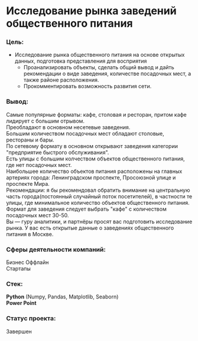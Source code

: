 # Исследование рынка заведений общественного питания

### Цель:
- Исследование рынка общественного питания на основе открытых данных, подготовка представления для восприятия
  - Проанализировать объекты, сделать общий вывод и дайть рекомендации о виде заведения, количестве посадочных мест, а также районе расположения.
  - Прокомментировать возможность развития сети.
### Вывод:
Самые популярные форматы: кафе, столовая и ресторан, притом кафе лидирует с большим отрывом.\
Преобладают в основном несетевые заведения.\
Большим количеством посадочных мест обладают столовые, рестораны и бары.\
По сетевому формату в основном открывают заведения категории "предприятие быстрого обслуживания".\
Есть улицы с большим колчеством объектов общественного питания, где нет посадочных мест.\
Наибольшее количество объектов питания расположены на главных артериях города: Ленинградском проспекте, Просоюзной улице и проспекте Мира.\
Рекомендации: я бы рекомендовал обратить внимание на центральную часть города(постоянный случайный поток посетителей), в частности те улицы, где минимальное количество объектов общественного питания. Формат для заведения следует выбрать "кафе" с количеством посадочных мест 30-50.\
Вы — гуру аналитики, и партнёры просят вас подготовить исследование рынка. У вас есть открытые данные о заведениях общественного питания в Москве.

### Сферы деятельности компаний:
Бизнес Оффлайн \
Стартапы

### Стек:
**Python** (Numpy, Pandas, Matplotlib, Seaborn)\
**Power Point**

### Статус проекта:
Завершен 
